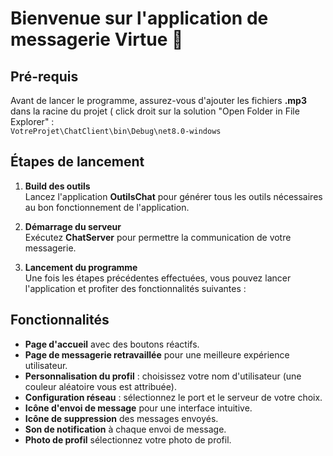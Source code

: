 
# Bienvenue sur l'application de messagerie **Virtue** 💫

## Pré-requis
Avant de lancer le programme, assurez-vous d'ajouter les fichiers **.mp3** dans la racine du projet ( click droit sur la solution "Open Folder in File Explorer" :  
`VotreProjet\ChatClient\bin\Debug\net8.0-windows`

## Étapes de lancement

1. **Build des outils**  
   Lancez l'application **OutilsChat** pour générer tous les outils nécessaires au bon fonctionnement de l'application.  

2. **Démarrage du serveur**  
   Exécutez **ChatServer** pour permettre la communication de votre messagerie.  

3. **Lancement du programme**  
   Une fois les étapes précédentes effectuées, vous pouvez lancer l'application et profiter des fonctionnalités suivantes :  

## Fonctionnalités

- **Page d'accueil** avec des boutons réactifs.  
- **Page de messagerie retravaillée** pour une meilleure expérience utilisateur.  
- **Personnalisation du profil** : choisissez votre nom d'utilisateur (une couleur aléatoire vous est attribuée).  
- **Configuration réseau** : sélectionnez le port et le serveur de votre choix.  
- **Icône d'envoi de message** pour une interface intuitive.  
- **Icône de suppression** des messages envoyés.  
- **Son de notification** à chaque envoi de message.
- **Photo de profil** sélectionnez votre photo de profil.   



